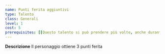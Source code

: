 ```yaml
---
name: Punti ferita aggiuntivi
type: Talento
class: Generali
level: 1
cost: 5
prerequisites: [[Questo talento si può prendere più volte, anche durante lo stesso passaggio di livello.]]
---
```


**Descrizione**
Il personaggio ottiene 3 punti ferita